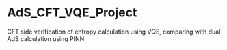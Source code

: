 # AdS_CFT_VQE_Project
CFT side verification of entropy calculation using VQE, comparing with dual AdS  calculation using PINN 
